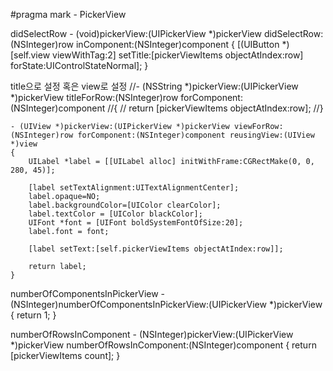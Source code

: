 #pragma mark - PickerView

didSelectRow
	- (void)pickerView:(UIPickerView *)pickerView didSelectRow: (NSInteger)row inComponent:(NSInteger)component 
	{
	    [(UIButton *)[self.view viewWithTag:2] setTitle:[pickerViewItems objectAtIndex:row] forState:UIControlStateNormal];
	}

title으로 설정 혹은 view로 설정
	//- (NSString *)pickerView:(UIPickerView *)pickerView titleForRow:(NSInteger)row forComponent:(NSInteger)component 
	//{
	//    return [pickerViewItems objectAtIndex:row];
	//}
	
	- (UIView *)pickerView:(UIPickerView *)pickerView viewForRow:(NSInteger)row forComponent:(NSInteger)component reusingView:(UIView *)view
	{
	    UILabel *label = [[UILabel alloc] initWithFrame:CGRectMake(0, 0, 280, 45)];
	    
	    [label setTextAlignment:UITextAlignmentCenter];
	    label.opaque=NO;
	    label.backgroundColor=[UIColor clearColor];
	    label.textColor = [UIColor blackColor];
	    UIFont *font = [UIFont boldSystemFontOfSize:20];
	    label.font = font;
	    
	    [label setText:[self.pickerViewItems objectAtIndex:row]];
	    
	    return label;
	}

numberOfComponentsInPickerView
	- (NSInteger)numberOfComponentsInPickerView:(UIPickerView *)pickerView
	{
	    return 1;
	}

numberOfRowsInComponent
	- (NSInteger)pickerView:(UIPickerView *)pickerView numberOfRowsInComponent:(NSInteger)component
	{
	    return [pickerViewItems count];
	}
